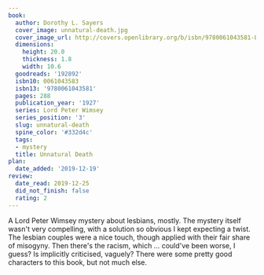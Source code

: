 ```yaml
---
book:
  author: Dorothy L. Sayers
  cover_image: unnatural-death.jpg
  cover_image_url: http://covers.openlibrary.org/b/isbn/9780061043581-L.jpg
  dimensions:
    height: 20.0
    thickness: 1.8
    width: 10.6
  goodreads: '192892'
  isbn10: 0061043583
  isbn13: '9780061043581'
  pages: 288
  publication_year: '1927'
  series: Lord Peter Wimsey
  series_position: '3'
  slug: unnatural-death
  spine_color: '#332d4c'
  tags:
  - mystery
  title: Unnatural Death
plan:
  date_added: '2019-12-19'
review:
  date_read: 2019-12-25
  did_not_finish: false
  rating: 2
---
```


A Lord Peter Wimsey mystery about lesbians, mostly. The mystery itself wasn't very compelling, with a solution so obvious I kept expecting a twist. The lesbian couples were a nice touch, though applied with their fair share of misogyny. Then there's the racism, which … could've been worse, I guess? Is implicitly criticised, vaguely? There were some pretty good characters to this book, but not much else.
